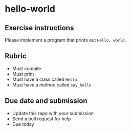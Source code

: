 # hello-world

## Exercise instructions

Please implement a program that prints out `Hello, world`.

## Rubric
* Must compile
* Must print
* Must have a class called `Hello`
* Must have a method called `say_hello`

## Due date and submission
* Update this repo with your submission
* Send a pull request for help
* Due today
